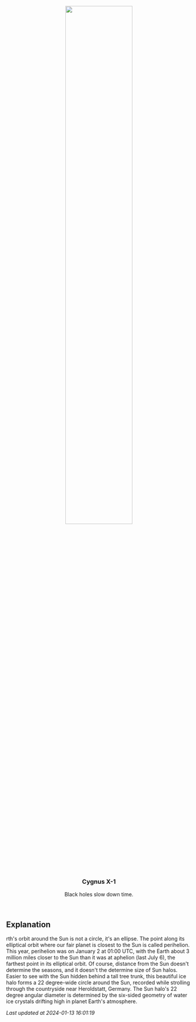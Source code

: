 <p align='center'>
    <img src='https://apod.nasa.gov/apod/image/2401/22halo_Zboran1115.jpg' width='60%' />
    <h3 align="center">Cygnus X-1</h3>
    <p align="center">Black holes slow down time.</p>
</p>
<br/>

Explanation
--
rth's orbit around the Sun is not a circle, it's an ellipse. The point along its elliptical orbit where our fair planet is closest to the Sun is called perihelion. This year, perihelion was on January 2 at 01:00 UTC, with the Earth about 3 million miles closer to the Sun than it was at aphelion (last July 6), the farthest point in its elliptical orbit. Of course, distance from the Sun doesn't determine the seasons, and it doesn't the determine size of Sun halos. Easier to see with the Sun hidden behind a tall tree trunk, this beautiful ice halo forms a 22 degree-wide circle around the Sun, recorded while strolling through the countryside near Heroldstatt, Germany. The Sun halo's 22 degree angular diameter is determined by the six-sided geometry of water ice crystals drifting high in planet Earth's atmosphere.


*Last updated at 2024-01-13 16:01:19*
